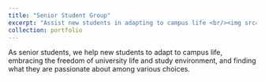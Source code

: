 ```yaml
---
title: "Senior Student Group"
excerpt: "Assist new students in adapting to campus life <br/><img src='/images/student.png'>"
collection: portfolio
---
```


As senior students, we help new students to adapt to campus life, embracing the freedom of university life and study environment, and finding what they are passionate about among various choices.
